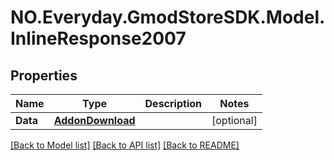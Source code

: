 # NO.Everyday.GmodStoreSDK.Model.InlineResponse2007
## Properties

Name | Type | Description | Notes
------------ | ------------- | ------------- | -------------
**Data** | [**AddonDownload**](AddonDownload.md) |  | [optional] 

[[Back to Model list]](../README.md#documentation-for-models) [[Back to API list]](../README.md#documentation-for-api-endpoints) [[Back to README]](../README.md)


